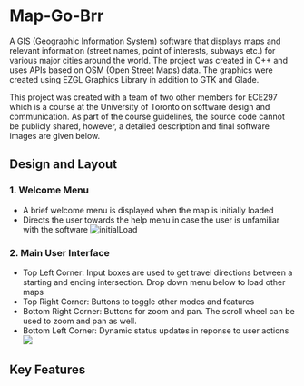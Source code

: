 # Map-Go-Brr

A GIS (Geographic Information System) software that displays maps and relevant information (street names, point of interests, subways etc.) for various major cities around the world. The project was created in C++ and uses APIs based on OSM (Open Street Maps) data. The graphics were created using EZGL Graphics Library in addition to GTK and Glade.

This project was created with a team of two other members for ECE297 which is a course at the University of Toronto on software design and communication. As part of the course guidelines, the source code cannot be publicly shared, however, a detailed description and final software images are given below.

## Design and Layout

### 1. Welcome Menu
- A brief welcome menu is displayed when the map is initially loaded
- Directs the user towards the help menu in case the user is unfamiliar with the software
![initialLoad](https://user-images.githubusercontent.com/69488258/120865339-d9b2c680-c55b-11eb-9513-e92ff1e13966.png)

### 2. Main User Interface

- Top Left Corner: Input boxes are used to get travel directions between a starting and ending intersection. Drop down menu below to load other maps
- Top Right Corner: Buttons to toggle other modes and features
- Bottom Right Corner: Buttons for zoom and pan. The scroll wheel can be used to zoom and pan as well.
- Bottom Left Corner: Dynamic status updates in reponse to user actions
![](https://github.com/lilkarti/297MAP/blob/main/Images/mainUI.jpg)

## Key Features
